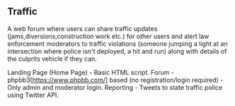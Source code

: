 ## Traffic

A web forum where users can share traffic updates (jams,diversions,construction work etc.) for other users and alert law enforcement moderators to traffic violations (someone jumping a light at an intersection where police isn't deployed, a hit and run) along with details of the culprits vehicle if they can.

Landing Page (Home Page) - Basic HTML script.
Forum - phpbb3[https://www.phpbb.com/] based (no registration/login required) - Only admin and moderator login.
Reporting - Tweets to state traffic police using Twitter API.
